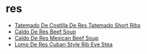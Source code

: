 # res

 * [Tatemado De Costilla De Res Tatemado Short Ribs](../../index/t/tatemado-de-costilla-de-res-tatemado-short-ribs-51110270.json)
 * [Caldo De Res Beef Soup](../../index/c/caldo-de-res-beef-soup.json)
 * [Caldo De Res Mexican Beef Soup](../../index/c/caldo-de-res-mexican-beef-soup.json)
 * [Lomo De Res Cuban Style Rib Eye Stea](../../index/l/lomo-de-res-cuban-style-rib-eye-stea.json)
